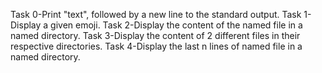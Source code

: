Task 0-Print "text", followed by a new line to the standard output.
Task 1-Display a given emoji.
Task 2-Display the content of the named file in a named directory.
Task 3-Display the content of 2 different files in their respective directories.
Task 4-Display the last n lines of named file in a named directory.

